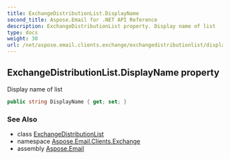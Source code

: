 ```yaml
---
title: ExchangeDistributionList.DisplayName
second_title: Aspose.Email for .NET API Reference
description: ExchangeDistributionList property. Display name of list
type: docs
weight: 30
url: /net/aspose.email.clients.exchange/exchangedistributionlist/displayname/
---
```

## ExchangeDistributionList.DisplayName property

Display name of list

```csharp
public string DisplayName { get; set; }
```

### See Also

* class [ExchangeDistributionList](../)
* namespace [Aspose.Email.Clients.Exchange](../../exchangedistributionlist/)
* assembly [Aspose.Email](../../../)


